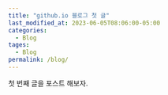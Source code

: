 ```yaml
---
title: "github.io 블로그 첫 글"
last_modified_at: 2023-06-05T08:06:00-05:00
categories:
  - Blog
tages:
  - Blog
permalink: /blog/
---
```


첫 번째 글을 포스트 해보자.
